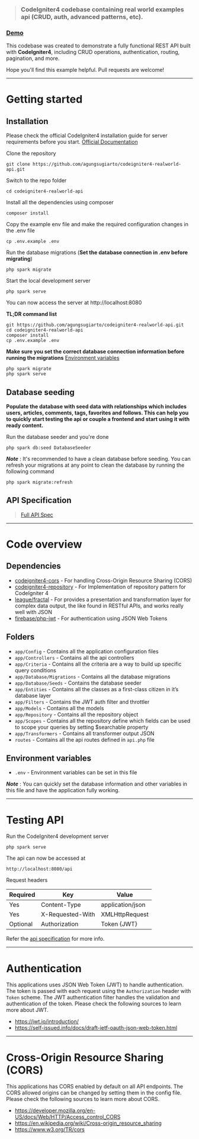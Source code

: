 > ### CodeIgniter4 codebase containing real world examples api (CRUD, auth, advanced patterns, etc).


### [Demo](http://codeigniter4-realworld-api.herokuapp.com/)


This codebase was created to demonstrate a fully functional REST API built with **CodeIgniter4**, including CRUD operations, authentication, routing, pagination, and more.

Hope you'll find this example helpful. Pull requests are welcome!

----------

# Getting started

## Installation

Please check the official CodeIgniter4 installation guide for server requirements before you start. [Official Documentation](https://codeigniter4.github.io/userguide/installation/index.html)


Clone the repository

    git clone https://github.com/agungsugiarto/codeigniter4-realworld-api.git

Switch to the repo folder

    cd codeigniter4-realworld-api

Install all the dependencies using composer

    composer install

Copy the example env file and make the required configuration changes in the .env file

    cp .env.example .env

Run the database migrations (**Set the database connection in .env before migrating**)

    php spark migrate

Start the local development server

    php spark serve

You can now access the server at http://localhost:8080

**TL;DR command list**

    git https://github.com/agungsugiarto/codeigniter4-realworld-api.git
    cd codeigniter4-realworld-api
    composer install
    cp .env.example .env
    
**Make sure you set the correct database connection information before running the migrations** [Environment variables](#environment-variables)

    php spark migrate
    php spark serve

## Database seeding

**Populate the database with seed data with relationships which includes users, articles, comments, tags, favorites and follows. This can help you to quickly start testing the api or couple a frontend and start using it with ready content.**

Run the database seeder and you're done

    php spark db:seed DatabaseSeeder

***Note*** : It's recommended to have a clean database before seeding. You can refresh your migrations at any point to clean the database by running the following command

    php spark migrate:refresh

## API Specification

> [Full API Spec](https://documenter.getpostman.com/view/1062493/TVYKYvnz)

----------

# Code overview

## Dependencies

- [codeigniter4-cors](https://github.com/agungsugiarto/codeigniter4-cors) - For handling Cross-Origin Resource Sharing (CORS)
- [codeigniter4-repository](https://github.com/agungsugiarto/codeigniter4-repository) - For Implementation of repository pattern for CodeIgniter 4
- [league/fractal](https://github.com/thephpleague/fractal) - For provides a presentation and transformation layer for complex data output, the like found in RESTful APIs, and works really well with JSON
- [firebase/php-jwt](https://github.com/firebase/php-jwt) - For authentication using JSON Web Tokens

## Folders

- `app/Config` - Contains all the application configuration files
- `app/Controllers` - Contains all the api controllers
- `app/Criteria` - Contains all the criteria are a way to build up specific query conditions
- `app/Database/Migrations` - Contains all the database migrations
- `app/Database/Seeds` - Contains the database seeder
- `app/Entities` - Contains all the classes as a first-class citizen in it’s database layer
- `app/Filters` - Contains the JWT auth filter and throttler
- `app/Models` - Contains all the models
- `app/Repository` - Contains all the repository object
- `app/Scopes` - Contains all the repository define which fields can be used to scope your queries by setting $searchable property
- `app/Transformers` - Contains all transformer output JSON
- `routes` - Contains all the api routes defined in `api.php` file

## Environment variables

- `.env` - Environment variables can be set in this file

***Note*** : You can quickly set the database information and other variables in this file and have the application fully working.

----------

# Testing API

Run the CodeIgniter4 development server

    php spark serve

The api can now be accessed at

    http://localhost:8080/api

Request headers

| **Required** 	| **Key**              	| **Value**            	|
|----------	|------------------	|------------------	|
| Yes      	| Content-Type     	| application/json 	|
| Yes      	| X-Requested-With 	| XMLHttpRequest   	|
| Optional 	| Authorization    	| Token {JWT}      	|

Refer the [api specification](#api-specification) for more info.

----------
 
# Authentication
 
This applications uses JSON Web Token (JWT) to handle authentication. The token is passed with each request using the `Authorization` header with `Token` scheme. The JWT authentication filter handles the validation and authentication of the token. Please check the following sources to learn more about JWT.
 
- https://jwt.io/introduction/
- https://self-issued.info/docs/draft-ietf-oauth-json-web-token.html

----------

# Cross-Origin Resource Sharing (CORS)
 
This applications has CORS enabled by default on all API endpoints. The CORS allowed origins can be changed by setting them in the config file. Please check the following sources to learn more about CORS.
 
- https://developer.mozilla.org/en-US/docs/Web/HTTP/Access_control_CORS
- https://en.wikipedia.org/wiki/Cross-origin_resource_sharing
- https://www.w3.org/TR/cors